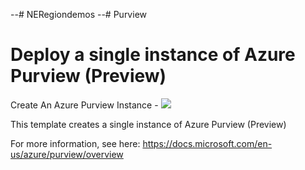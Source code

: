 --# NERegiondemos
--# Purview

# Deploy a single instance of Azure Purview (Preview) 

Create An Azure Purview Instance  - <a href="https://azuredeploy.net" target="_blank">
    <img src="http://azuredeploy.net/deploybutton.png"/>
</a>


This template creates a single instance of Azure Purview (Preview)


For more information, see here:
https://docs.microsoft.com/en-us/azure/purview/overview
